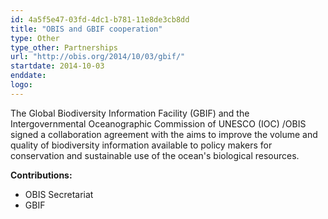 ```yaml
---
id: 4a5f5e47-03fd-4dc1-b781-11e8de3cb8dd
title: "OBIS and GBIF cooperation"
type: Other
type_other: Partnerships
url: "http://obis.org/2014/10/03/gbif/"
startdate: 2014-10-03
enddate:
logo:
---
```


The Global Biodiversity Information Facility (GBIF) and the Intergovernmental Oceanographic Commission of UNESCO (IOC) /OBIS signed a collaboration agreement with the aims to improve the volume and quality of biodiversity information available to policy makers for conservation and sustainable use of the ocean's biological resources.

**Contributions:**
- OBIS Secretariat
- GBIF 